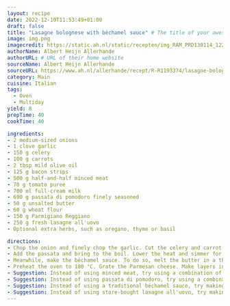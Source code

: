 ```yaml
---
layout: recipe
date: 2022-12-10T11:53:49+01:00
draft: false
title: "Lasagne bolognese with béchamel sauce" # The title of your awesome recipe
image: img.png 
imagecredit: https://static.ah.nl/static/recepten/img_RAM_PRD130114_1224x900_JPG.jpg
authorName: Albert Heijn Allerhande
authorURL: # URL of their home website
sourceName: Albert Heijn Allerhande
sourceURL: https://www.ah.nl/allerhande/recept/R-R1193374/lasagne-bolognese-met-bechamelsaus
category: Main
cuisine: Italian
tags: 
  - Oven
  - Multiday
yield: 8
prepTime: 40
cookTime: 40

ingredients:
- 2 medium-sized onions
- 1 clove garlic
- 150 g celery
- 100 g carrots
- 2 tbsp mild olive oil
- 125 g bacon strips
- 500 g half-and-half minced meat
- 70 g tomato puree
- 700 ml full-cream milk
- 690 g passata di pomodoro finely seasoned
- 50 g unsalted butter
- 60 g wheat flour
- 150 g Parmigiano Reggiano
- 250 g fresh lasagne all'uovo
- Optional extra herbs, such as oregano, thyme or basil

directions:
- Chop the onion and finely chop the garlic. Cut the celery and carrot into ½ cm cubes. Heat the oil in a frying pan and fry the onion, garlic, vegetables and bacon strips for 5 min over low heat. Add the minced meat and fry over medium heat for 5 min until loose. Add the tomato puree and fry for 2 min. Add 200 ml milk (per 4 people) and let it boil down almost completely, while stirring over a high heat, this takes approx. 5 min.
- Add the passata and bring to the boil. Lower the heat and simmer for 45 min with the lid halfway down.
- Meanwhile, make the béchamel sauce. To do so, melt the butter in a thick-bottomed saucepan over low heat. Mix in the flour and cook over low heat for 3 min. While stirring with a whisk, add the rest of the milk in parts. Do not add the next dash until the previous one is completely absorbed. Bring to the boil. Simmer the sauce over low heat for 2-3 min. Season with pepper and salt, if necessary.
- Preheat the oven to 180 °C. Grate the Parmesan cheese. Make layers in the oven dish of successively tomato sauce, lasagne sheets, tomato sauce, béchamel sauce and grated cheese. Repeat 3 times and finish with a layer of béchamel sauce and some grated cheese. Bake the lasagne for about 40 min in the middle of the oven.
- Suggestion: Instead of using minced meat, try using a combination of ground lamb and ground pork for a more complex and flavorful meat sauce. You could also add some dried herbs, such as oregano, thyme, and basil, to the sauce to give it more depth of flavor.
- Suggestion: Instead of using passata di pomodoro, try using a combination of crushed tomatoes and tomato sauce for a more robust and flavorful tomato sauce. You could also add some red wine to the sauce to give it a richer, more complex flavor.
- Suggestion: Instead of using a traditional béchamel sauce, try making a cheese sauce by melting some grated cheese (such as cheddar or gouda) into the milk before adding it to the roux. This will give the lasagne a rich, cheesy flavor that pairs well with the meat and tomato sauces.
- Suggestion: Instead of using store-bought lasagne all'uovo, try making your own lasagne sheets using fresh pasta dough. This will give the lasagne a more tender and delicate texture, and you can control the thickness and shape of the pasta sheets to suit your preference. You could also experiment with using different types of flour, such as semolina or whole wheat, to give the pasta a unique flavor and texture.
---
```

